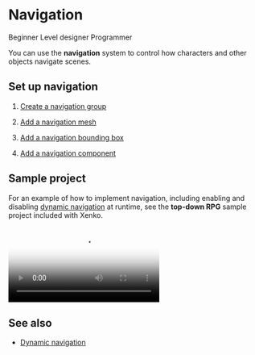 # Navigation

<span class="label label-doc-level">Beginner</span>
<span class="label label-doc-audience">Level designer</span>
<span class="label label-doc-audience">Programmer</span>

You can use the **navigation** system to control how characters and other objects navigate scenes.

## Set up navigation

1. [Create a navigation group](navigation-groups.md)

2. [Add a navigation mesh](navigation-meshes.md)

3. [Add a navigation bounding box](navigation-bounding-boxes.md)

4. [Add a navigation component](navigation-components.md)

## Sample project

For an example of how to implement navigation, including enabling and disabling [dynamic navigation](dynamic-navigation.md) at runtime, see the **top-down RPG** sample project included with Xenko.

<p>
<video autoplay loop class="responsive-video" poster="media/NoOutlineAE.jpg">
   <source src="media/NoOutlineAE.mp4" type="video/mp4">
</video>
</p>

## See also

* [Dynamic navigation](dynamic-navigation.md)